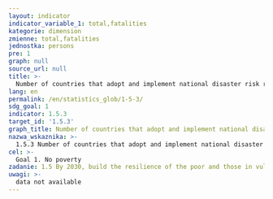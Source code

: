 ```yaml
---
layout: indicator
indicator_variable_1: total,fatalities
kategorie: dimension
zmienne: total,fatalities
jednostka: persons
pre: 1
graph: null
source_url: null
title: >-
  Number of countries that adopt and implement national disaster risk reduction strategies in line with the Sendai Framework for Disaster Risk Reduction 2015-2030
lang: en
permalink: /en/statistics_glob/1-5-3/
sdg_goal: 1
indicator: 1.5.3
target_id: '1.5.3'
graph_title: Number of countries that adopt and implement national disaster risk reduction strategies in line with the Sendai Framework for Disaster Risk Reduction 2015-2030
nazwa_wskaznika: >-
  1.5.3 Number of countries that adopt and implement national disaster risk reduction strategies in line with the Sendai Framework for Disaster Risk Reduction 2015-2030
cel: >-
  Goal 1. No poverty
zadanie: 1.5 By 2030, build the resilience of the poor and those in vulnerable situations and reduce their exposure and vulnerability to climate-related extreme events and other economic, social and environmental shocks and disasters
uwagi: >-
  data not available
---
```

